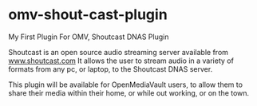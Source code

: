 omv-shout-cast-plugin
=====================

My First Plugin For OMV, Shoutcast DNAS Plugin

Shoutcast is an open source audio streaming server available from www.shoutcast.com
It allows the user to stream audio in a variety of formats from any pc, or laptop, to the Shoutcast DNAS server.

This plugin will be available for OpenMediaVault users, to allow them to share their media within their home, or while 
out working, or on the town. 
